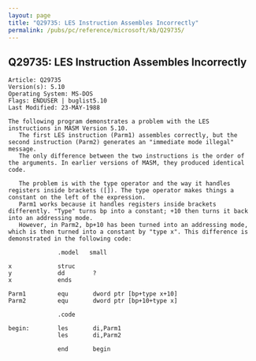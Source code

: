 ```yaml
---
layout: page
title: "Q29735: LES Instruction Assembles Incorrectly"
permalink: /pubs/pc/reference/microsoft/kb/Q29735/
---
```


## Q29735: LES Instruction Assembles Incorrectly

	Article: Q29735
	Version(s): 5.10
	Operating System: MS-DOS
	Flags: ENDUSER | buglist5.10
	Last Modified: 23-MAY-1988
	
	The following program demonstrates a problem with the LES
	instructions in MASM Version 5.10.
	   The first LES instruction (Parm1) assembles correctly, but the
	second instruction (Parm2) generates an "immediate mode illegal"
	message.
	   The only difference between the two instructions is the order of
	the arguments. In earlier versions of MASM, they produced identical
	code.
	
	   The problem is with the type operator and the way it handles
	registers inside brackets ([]). The type operator makes things a
	constant on the left of the expression.
	   Parm1 works because it handles registers inside brackets
	differently. "Type" turns bp into a constant; +10 then turns it back
	into an addressing mode.
	   However, in Parm2, bp+10 has been turned into an addressing mode,
	which is then turned into a constant by "type x". This difference is
	demonstrated in the following code:
	
	              .model   small
	
	x             struc
	y             dd        ?
	x             ends
	
	Parm1         equ       dword ptr [bp+type x+10]
	Parm2         equ       dword ptr [bp+10+type x]
	
	              .code
	
	begin:        les       di,Parm1
	              les       di,Parm2
	
	              end       begin
